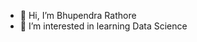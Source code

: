 - 👋 Hi, I’m Bhupendra Rathore
- 👀 I’m interested in learning Data Science

<!---
bhupendra129/bhupendra129 is a ✨ special ✨ repository because its `README.md` (this file) appears on your GitHub profile.
You can click the Preview link to take a look at your changes.
--->

